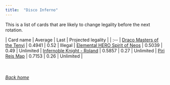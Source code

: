 ```yaml
---
title:  "Disco Inferno"
---
```


This is a list of cards that are likely to change legality before the next rotation.

| Card name | Average | Last | Projected legality |
| :-- |
[Draco Masters of the Tenyi](https://db.ygoprodeck.com/card/?search=Draco%20Masters%20of%20the%20Tenyi) | 0.4941 | 0.52 | Illegal |
[Elemental HERO Spirit of Neos](https://db.ygoprodeck.com/card/?search=Elemental%20HERO%20Spirit%20of%20Neos) | 0.5039 | 0.49 | Unlimited |
[Infernoble Knight - Roland](https://db.ygoprodeck.com/card/?search=Infernoble%20Knight%20-%20Roland) | 0.5857 | 0.27 | Unlimited |
[Piri Reis Map](https://db.ygoprodeck.com/card/?search=Piri%20Reis%20Map) | 0.7153 | 0.26 | Unlimited |

<br>

###### [Back home](index)